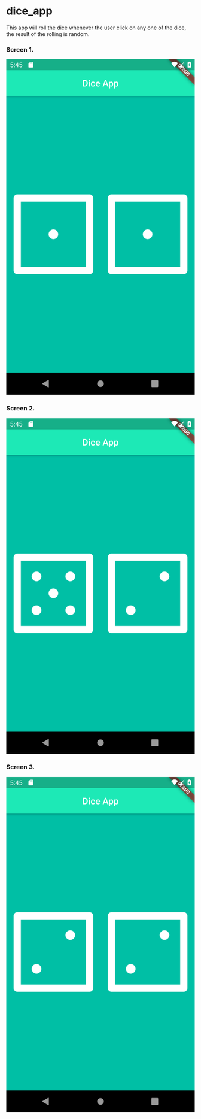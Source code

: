 # dice_app

This app will roll the dice whenever the user click on any one of the dice, the result of the rolling is random.

### Screen 1.
![1](screenshots/1.png)
### Screen 2.
![2](screenshots/2.png)
### Screen 3.
![3](screenshots/3.png)
